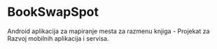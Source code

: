 # BookSwapSpot
Android aplikacija za mapiranje mesta za razmenu knjiga - Projekat za Razvoj mobilnih aplikacija i servisa.
